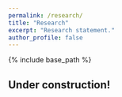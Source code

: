 ```yaml
---
permalink: /research/
title: "Research"
excerpt: "Research statement."
author_profile: false
---
```


{% include base_path %}

Under construction!
---